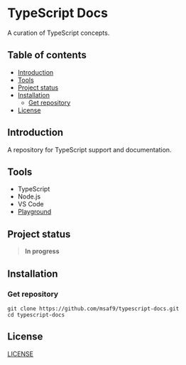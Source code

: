 <h1> TypeScript Docs </h1>
A curation of TypeScript concepts.

<h2> Table of contents </h2>

- [Introduction](#introduction)
- [Tools](#tools)
- [Project status](#project-status)
- [Installation](#installation)
  - [Get repository](#get-repository)
- [License](#license)

## Introduction

<p>A repository for TypeScript support and documentation.</p>

## Tools

- TypeScript
- Node.js
- VS Code
- [Playground](https://www.typescriptlang.org/play)

## Project status

> **In progress**

## Installation

### Get repository

```git
git clone https://github.com/msaf9/typescript-docs.git
cd typescript-docs
```

## License

[LICENSE](LICENSE)

